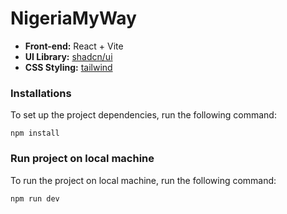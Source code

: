 # NigeriaMyWay

- **Front-end:** React + Vite
- **UI Library:** [shadcn/ui](https://ui.shadcn.com/)
- **CSS Styling:** [tailwind](https://tailwindcss.com/)

### Installations

To set up the project dependencies, run the following command:

```node
npm install
```

### Run project on local machine

To run the project on local machine, run the following command:

```node
npm run dev
```
